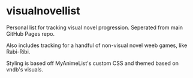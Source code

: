 # visualnovellist
Personal list for tracking visual novel progression. Seperated from main GitHub Pages repo.

Also includes tracking for a handful of non-visual novel weeb games, like Rabi-Ribi.

Styling is based off MyAnimeList's custom CSS and themed based on vndb's visuals.
